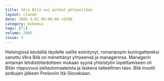 ```yaml
---
title: Věra Bílá sai potkut yhtyeeltään
layout: clanek
date: 2005-3-01 00:00:00 +0200
category: bohemia
tags: [fi]
volume: 2005
issue: 3
---
```

  
Helsingissä keväällä täydelle salille esiintynyt, romanipopin kuningattareksi sanottu Věra Bílá on menettänyt yhtyeensä ja managerinsa. Managerin antaman lehdistötiedotteen mukaan syynä yhteistyön lopettamiseen oli Bílán riippuvuus peliautomaateista ja laskeva taiteellinen taso. Bílá muutti potkujen jälkeen Prešoviin Itä-Slovakiaan.